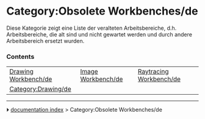 # Category:Obsolete Workbenches/de
Diese Kategorie zeigt eine Liste der veralteten Arbeitsbereiche, d.h. Arbeitsbereiche, die alt sind und nicht gewartet werden und durch andere Arbeitsbereich ersetzt wurden.

### Contents

|     |     |     |
| --- | --- | --- |
| [Drawing Workbench/de](Drawing_Workbench/de.md) | [Image Workbench/de](Image_Workbench/de.md) | [Raytracing Workbench/de](Raytracing_Workbench/de.md) |
| [Category:Drawing/de](Category_Drawing/de.md) |



---
⏵ [documentation index](../README.md) > Category:Obsolete Workbenches/de
